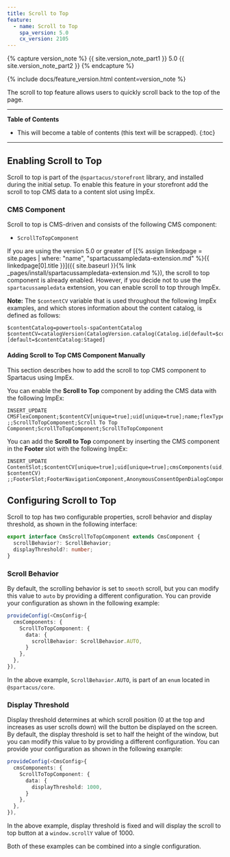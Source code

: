 ```yaml
---
title: Scroll to Top
feature:
  - name: Scroll to Top
    spa_version: 5.0
    cx_version: 2105
---
```


{% capture version_note %}
{{ site.version_note_part1 }} 5.0 {{ site.version_note_part2 }}
{% endcapture %}

{% include docs/feature_version.html content=version_note %}

The scroll to top feature allows users to quickly scroll back to the top of the page.

---

**Table of Contents**

- This will become a table of contents (this text will be scrapped).
{:toc}

---

## Enabling Scroll to Top

Scroll to top is part of the `@spartacus/storefront` library, and installed during the initial setup. To enable this feature in your storefront add the scroll to top CMS data to a content slot using ImpEx. 

### CMS Component

Scroll to top is CMS-driven and consists of the following CMS component:

- `ScrollToTopComponent`

If you are using the version 5.0 or greater of [{% assign linkedpage = site.pages | where: "name", "spartacussampledata-extension.md" %}{{ linkedpage[0].title }}]({{ site.baseurl }}{% link _pages/install/spartacussampledata-extension.md %}), the scroll to top component is already enabled. However, if you decide not to use the `spartacussampledata` extension, you can enable scroll to top through ImpEx.

**Note:** The `$contentCV` variable that is used throughout the following ImpEx examples, and which stores information about the content catalog, is defined as follows:

```text
$contentCatalog=powertools-spaContentCatalog
$contentCV=catalogVersion(CatalogVersion.catalog(Catalog.id[default=$contentCatalog]),CatalogVersion.version[default=Staged])[default=$contentCatalog:Staged]
```

#### Adding Scroll to Top CMS Component Manually

This section describes how to add the scroll to top CMS component to Spartacus using ImpEx.

You can enable the **Scroll to Top** component by adding the CMS data with the following ImpEx:

```text
INSERT_UPDATE CMSFlexComponent;$contentCV[unique=true];uid[unique=true];name;flexType;&componentRef
;;ScrollToTopComponent;Scroll To Top Component;ScrollToTopComponent;ScrollToTopComponent
```

You can add the **Scroll to Top** component by inserting the CMS component in the **Footer** slot with the following ImpEx:

```text
INSERT_UPDATE ContentSlot;$contentCV[unique=true];uid[unique=true];cmsComponents(uid, $contentCV)
;;FooterSlot;FooterNavigationComponent,AnonymousConsentOpenDialogComponent,NoticeTextParagraph,AnonymousConsentManagementBannerComponent,ProfileTagComponent,ScrollToTopComponent 
```

## Configuring Scroll to Top

Scroll to top has two configurable properties, scroll behavior and display threshold, as shown in the following interface:

```ts
export interface CmsScrollToTopComponent extends CmsComponent {
  scrollBehavior?: ScrollBehavior;
  displayThreshold?: number;
}
```

### Scroll Behavior

By default, the scrolling behavior is set to `smooth` scroll, but you can modify this value to `auto` by providing a different configuration. You can provide your configuration as shown in the following example:

```ts
provideConfig(<CmsConfig>{
  cmsComponents: {
    ScrollToTopComponent: {
      data: {
        scrollBehavior: ScrollBehavior.AUTO,
      }
    },
  },
}),
```

In the above example, `ScrollBehavior.AUTO`, is part of an `enum` located in `@spartacus/core`.

### Display Threshold

Display threshold determines at which scroll position (0 at the top and increases as user scrolls down) will the button be displayed on the screen. By default, the display threshold is set to half the height of the window, but you can modify this value to by providing a different configuration. You can provide your configuration as shown in the following example:

```ts
provideConfig(<CmsConfig>{
  cmsComponents: {
    ScrollToTopComponent: {
      data: {
        displayThreshold: 1000,
      }
    },
  },
}),
```

In the above example, display threshold is fixed and will display the scroll to top button at a `window.scrollY` value of 1000.

Both of these examples can be combined into a single configuration.

